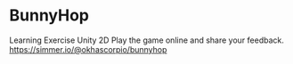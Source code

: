 # BunnyHop
Learning Exercise Unity 2D
Play the game online and share your feedback.
https://simmer.io/@okhascorpio/bunnyhop

